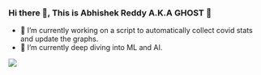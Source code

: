 ### Hi there 👋, This is Abhishek Reddy A.K.A GHOST 👻

- 🔭 I’m currently working on a script to automatically collect covid stats and update the graphs.
- 🌱 I’m currently deep diving into ML and AI.
<!--
**AAbhishekReddy/AAbhishekReddy** is a ✨ _special_ ✨ repository because its `README.md` (this file) appears on your GitHub profile.

Here are some ideas to get you started:

- 🔭 I’m currently working on ...
- 🌱 I’m currently learning ...
- 👯 I’m looking to collaborate on ...
- 🤔 I’m looking for help with ...
- 💬 Ask me about ...
- 📫 How to reach me: ...
- 😄 Pronouns: ...
- ⚡ Fun fact: ...
-->
<img src="https://github-readme-stats.vercel.app/api?username=AAbhishekReddy&show_icons=true">
